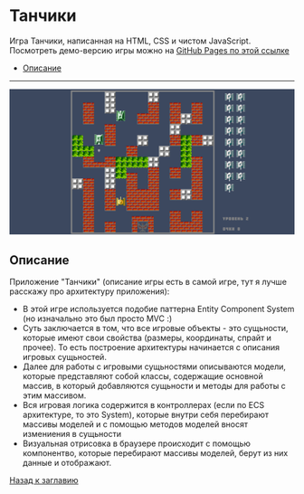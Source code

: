 # <a name='nav'>Танчики</a>

Игра Танчики, написанная на HTML, CSS и чистом JavaScript. Посмотреть демо-версию игры можно на [GitHub Pages по этой ссылке](https://voverg.github.io/games/tanks 'Посмотреть демо-версию')

- [Описание](#description)

---

![image](../main/img/tanks.png)

## <a name='description'>Описание</a>
Приложение "Танчики" (описание игры есть в самой игре, тут я лучше расскажу про архитектуру приложения):
- В этой игре используется подобие паттерна Entity Component System (но изначально это был просто MVC :)
- Суть заключается в том, что все игровые объекты - это сущьности, которые имеют свои свойства (размеры, координаты, спрайт и прочее). То есть построение архитектуры начинается с описания игровых сущьностей.
- Далее для работы с игровыми сущьностями описываются модели, которые представляют собой классы, содержащие основной массив, в который добавляются сущьности и методы для работы с этим массивом.
- Вся игровая логика содержится в контроллерах (если по ECS архитектуре, то это System), которые внутри себя перебирают массивы моделей и с помощью методов моделей вносят измениения в сущьности
- Визуальная отрисовка в браузере происходит с помощью компонентво, которые перебирают массивы моделей, берут из них данные и отображают.

[Назад к заглавию](#nav)
